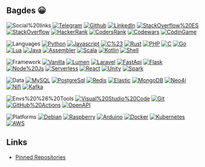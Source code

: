 ## Bagdes 😀

![Social%20links](https://img.shields.io/static/v1?message=Social%20links&color=24292E&label=)
[![Telegram](https://img.shields.io/static/v1?message=@uselessscat&color=2CA5E0&label=Telegram&labelColor=24292E&logo=telegram)](https://www.t.me/uselessscat)
[![Github](https://img.shields.io/static/v1?message=uselessscat&color=181717&label=Github&labelColor=24292E&logo=github)](https://github.com/uselessscat)
[![LinkedIn](https://img.shields.io/static/v1?message=ariecb&color=0077B5&label=LinkedIn&labelColor=24292E&logo=linkedin&logoColor=0077B5)](https://www.linkedin.com/in/ariecb/)
[![StackOverflow%20ES](https://img.shields.io/static/v1?message=uselessscat&color=FE7A16&label=StackOverflow%20ES&labelColor=24292E&logo=stackoverflow&logoColor=FE7A16)](https://es.stackoverflow.com/users/4617/uselessscat)
[![StackOverflow](https://img.shields.io/static/v1?message=uselessscat&color=FE7A16&label=StackOverflow&labelColor=24292E&logo=stackoverflow&logoColor=FE7A16)](https://stackoverflow.com/users/6658955/uselessscat)
[![HackerRank](https://img.shields.io/static/v1?message=UselesssCat&color=2EC866&label=HackerRank&labelColor=24292E&logo=hackerrank&logoColor=2EC866)](https://www.hackerrank.com/UselesssCat)
[![CodersRank](https://img.shields.io/static/v1?message=uselessscat&color=67A4AC&label=CodersRank&labelColor=24292E&logo=codersrank&logoColor=67A4AC)](https://profile.codersrank.io/user/uselessscat/)
[![Codewars](https://img.shields.io/static/v1?message=uselessscat&color=AD2C27&label=Codewars&labelColor=24292E&logo=codewars&logoColor=AD2C27)](https://www.codewars.com/users/uselessscat)
[![CodinGame](https://img.shields.io/static/v1?message=uselessscat&color=F2BB13&label=CodinGame&labelColor=24292E&logo=codingame&logoColor=F2BB13)](https://www.codingame.com/profile/7523c6d6a87764f8b03cb0d42a9eefa27186793)

![Languages](https://img.shields.io/static/v1?message=Languages&color=24292E&label=)
[![Python](https://img.shields.io/static/v1?message=8%20Repos&color=3776AB&label=Python&labelColor=24292E&logo=python&logoColor=3776AB)](https://github.com/search?q&#x3D;user:uselessscat%20topic:python)
[![Javascript](https://img.shields.io/static/v1?message=9%20Repos&color=F7DF1E&label=Javascript&labelColor=24292E&logo=javascript&logoColor=F7DF1E)](https://github.com/search?q&#x3D;user:uselessscat%20topic:javascript)
[![C%23](https://img.shields.io/static/v1?message=5%20Repos&color=239120&label=C%23&labelColor=24292E&logo=c-sharp&logoColor=FFF)](https://github.com/search?q&#x3D;user:uselessscat%20topic:csharp)
[![Rust](https://img.shields.io/static/v1?message=3%20Repos&color=111&label=Rust&labelColor=24292E&logo=rust&logoColor=FFF)](https://github.com/search?q&#x3D;user:uselessscat%20topic:rust)
[![PHP](https://img.shields.io/static/v1?message=3%20Repos&color=777BB4&label=PHP&labelColor=24292E&logo=php&logoColor=777BB4)](https://github.com/search?q&#x3D;user:uselessscat%20topic:php)
[![C](https://img.shields.io/static/v1?message=1%20Repos&color=A8B9CC&label=C&labelColor=24292E&logo=c&logoColor=A8B9CC)](https://github.com/search?q&#x3D;user:uselessscat%20topic:c)
[![Go](https://img.shields.io/static/v1?message=2%20Repos&color=00ADD8&label=Go&labelColor=24292E&logo=go&logoColor=00ADD8)](https://github.com/search?q&#x3D;user:uselessscat%20topic:go)
[![Lua](https://img.shields.io/static/v1?message=1%20Repos&color=2C2D72&label=Lua&labelColor=24292E&logo=lua&logoColor=FFF)](https://github.com/search?q&#x3D;user:uselessscat%20topic:lua)
[![Java](https://img.shields.io/static/v1?message=1%20Repos&color=007396&label=Java&labelColor=24292E&logo=java&logoColor=FFF)](https://github.com/search?q&#x3D;user:uselessscat%20topic:java)
[![Assembler](https://img.shields.io/static/v1?message=1%20Repos&color=777&label=Assembler&labelColor=24292E&logoColor=777)](https://github.com/search?q&#x3D;user:uselessscat%20topic:assembler)
[![Scala](https://img.shields.io/static/v1?message=1%20Repos&color=DC322F&label=Scala&labelColor=24292E&logo=scala&logoColor=DC322F)](https://github.com/search?q&#x3D;user:uselessscat%20topic:scala)
[![Kotlin](https://img.shields.io/static/v1?message=1%20Repos&color=0095D5&label=Kotlin&labelColor=24292E&logo=kotlin)](https://github.com/search?q&#x3D;user:uselessscat%20topic:kotlin)
[![Shell](https://img.shields.io/static/v1?message=2%20Repos&color=FCC624&label=Shell&labelColor=24292E&logo=linux&logoColor=FCC624)](https://github.com/search?q&#x3D;user:uselessscat%20topic:shell)

![Framework](https://img.shields.io/static/v1?message=Framework&color=24292E&label=)
[![Vanilla](https://img.shields.io/static/v1?message=7%20Repos&color=green&label=Vanilla&labelColor=24292E)](https://github.com/search?q&#x3D;user:uselessscat%20topic:vanilla)
[![Lumen](https://img.shields.io/static/v1?message=1%20Repos&color=E74430&label=Lumen&labelColor=24292E&logo=lumen)](https://github.com/search?q&#x3D;user:uselessscat%20topic:lumen)
[![Laravel](https://img.shields.io/static/v1?message=1%20Repos&color=FF2D20&label=Laravel&labelColor=24292E&logo=laravel)](https://github.com/search?q&#x3D;user:uselessscat%20topic:laravel)
[![FastApi](https://img.shields.io/static/v1?message=5%20Repos&color=009688&label=FastApi&labelColor=24292E&logo=fastapi)](https://github.com/search?q&#x3D;user:uselessscat%20topic:fastapi)
[![Flask](https://img.shields.io/static/v1?message=1%20Repos&color=111&label=Flask&labelColor=24292E&logo=flask)](https://github.com/search?q&#x3D;user:uselessscat%20topic:flask)
[![Node%20Js](https://img.shields.io/static/v1?message=5%20Repos&color=339933&label=Node%20Js&labelColor=24292E&logo=node.js)](https://github.com/search?q&#x3D;user:uselessscat%20topic:nodejs)
[![Serverless](https://img.shields.io/static/v1?message=1%20Repos&color=FD5750&label=Serverless&labelColor=24292E&logo=serverless)](https://github.com/search?q&#x3D;user:uselessscat%20topic:serverless)
[![React](https://img.shields.io/static/v1?message=4%20Repos&color=61DAFB&label=React&labelColor=24292E&logo=react)](https://github.com/search?q&#x3D;user:uselessscat%20topic:react)
[![Unity](https://img.shields.io/static/v1?message=4%20Repos&color=111&label=Unity&labelColor=24292E&logo=unity)](https://github.com/search?q&#x3D;user:uselessscat%20topic:unity)
[![Spark](https://img.shields.io/static/v1?message=1%20Repos&color=DB5925&label=Spark&labelColor=24292E)](https://github.com/search?q&#x3D;user:uselessscat%20topic:spark)

![Data](https://img.shields.io/static/v1?message=Data&color=24292E&label=)
[![MySQL](https://img.shields.io/static/v1?message=3%20Repos&color=4479A1&label=MySQL&labelColor=24292E&logo=mysql)](https://github.com/search?q&#x3D;user:uselessscat%20topic:mysql)
[![PostgreSql](https://img.shields.io/static/v1?message=6%20Repos&color=336791&label=PostgreSql&labelColor=24292E&logo=postgresql&logoColor=336791)](https://github.com/search?q&#x3D;user:uselessscat%20topic:postgresql)
[![Redis](https://img.shields.io/static/v1?message=1%20Repos&color=DC382D&label=Redis&labelColor=24292E&logo=redis)](https://github.com/search?q&#x3D;user:uselessscat%20topic:redis)
[![Elastic](https://img.shields.io/static/v1?message=1%20Repos&color=005571&label=Elastic&labelColor=24292E&logo=elasticsearch)](https://github.com/search?q&#x3D;user:uselessscat%20topic:elasticsearch)
[![MongoDB](https://img.shields.io/static/v1?message=0%20Repos&color=47A248&label=MongoDB&labelColor=24292E&logo=mongodb)](https://github.com/search?q&#x3D;user:uselessscat%20topic:mongodb)
[![Neo4j](https://img.shields.io/static/v1?message=0%20Repos&color=008CC1&label=Neo4j&labelColor=24292E&logo=neo4j)](https://github.com/search?q&#x3D;user:uselessscat%20topic:neo4j)
[![Nifi](https://img.shields.io/static/v1?message=1%20Repos&color=728e9b&label=Nifi&labelColor=24292E)](https://github.com/search?q&#x3D;user:uselessscat%20topic:nifi)
[![Kafka](https://img.shields.io/static/v1?message=1%20Repos&color=111&label=Kafka&labelColor=24292E&logo=apache-kafka)](https://github.com/search?q&#x3D;user:uselessscat%20topic:kafka)

![Envs%20%26%20Tools](https://img.shields.io/static/v1?message=Envs%20%26%20Tools&color=24292E&label=)
[![Visual%20Studio%20Code](https://img.shields.io/static/v1?message=4%20Repos&color=007ACC&label=Visual%20Studio%20Code&labelColor=24292E&logo=visual-studio-code&logoColor=007ACC)](https://github.com/search?q&#x3D;user:uselessscat%20topic:vscode)
[![Git](https://img.shields.io/static/v1?message=97%20Repos&color=F05032&label=Git&labelColor=24292E&logo=git)](https://github.com/search?q&#x3D;user:uselessscat)
[![GitHub%20Actions](https://img.shields.io/static/v1?message=1%20Repos&color=2088FF&label=GitHub%20Actions&labelColor=24292E&logo=github-actions)](https://github.com/search?q&#x3D;user:uselessscat%20topic:githubactions)
[![OpenAPI](https://img.shields.io/static/v1?message=1%20Repos&color=6BA539&label=OpenAPI&labelColor=24292E&logo=openapi-initiative)](https://github.com/search?q&#x3D;user:uselessscat%20topic:openapi)

![Platforms](https://img.shields.io/static/v1?message=Platforms&color=24292E&label=)
[![Debian](https://img.shields.io/static/v1?message=2%20Repos&color=A81D33&label=Debian&labelColor=24292E&logo=debian&logoColor=A81D33)](https://github.com/search?q&#x3D;user:uselessscat%20topic:debian)
[![Raspberry](https://img.shields.io/static/v1?message=1%20Repos&color=C51A4A&label=Raspberry&labelColor=24292E&logo=raspberry-pi&logoColor=C51A4A)](https://github.com/search?q&#x3D;user:uselessscat%20topic:raspberrypi)
[![Arduino](https://img.shields.io/static/v1?message=0%20Repos&color=00979D&label=Arduino&labelColor=24292E&logo=arduino)](https://github.com/search?q&#x3D;user:uselessscat%20topic:arduino)
[![Docker](https://img.shields.io/static/v1?message=7%20Repos&color=2496ED&label=Docker&labelColor=24292E&logo=docker)](https://github.com/search?q&#x3D;user:uselessscat%20topic:docker)
[![Kubernetes](https://img.shields.io/static/v1?message=0%20Repos&color=326CE5&label=Kubernetes&labelColor=24292E&logo=kubernetes)](https://github.com/search?q&#x3D;user:uselessscat%20topic:kubernetes)
[![AWS](https://img.shields.io/static/v1?message=1%20Repos&color=232F3E&label=AWS&labelColor=24292E&logo=amazon-aws)](https://github.com/search?q&#x3D;user:uselessscat%20topic:aws)


## Links

- [Pinned Repositories](https://github.com/search?q=user:uselessscat%20topic:pinned)
